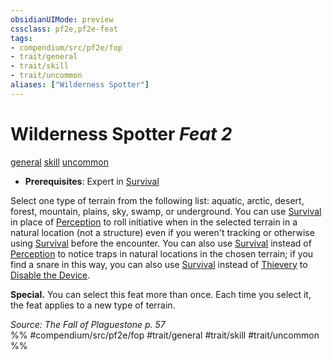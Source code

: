 ```yaml
---
obsidianUIMode: preview
cssclass: pf2e,pf2e-feat
tags:
- compendium/src/pf2e/fop
- trait/general
- trait/skill
- trait/uncommon
aliases: ["Wilderness Spotter"]
---
```

# Wilderness Spotter  *Feat 2*  
[general](../../rules/traits/general.md)  [skill](../../rules/traits/skill.md)  [uncommon](../../rules/traits/uncommon.md)  

- **Prerequisites**: Expert in [Survival](../skills.md#Survival)

Select one type of terrain from the following list: aquatic, arctic, desert, forest, mountain, plains, sky, swamp, or underground. You can use [Survival](../skills.md#Survival) in place of [Perception](../skills.md#Perception) to roll initiative when in the selected terrain in a natural location (not a structure) even if you weren't tracking or otherwise using [Survival](../skills.md#Survival) before the encounter. You can also use [Survival](../skills.md#Survival) instead of [Perception](../skills.md#Perception) to notice traps in natural locations in the chosen terrain; if you find a snare in this way, you can also use [Survival](../skills.md#Survival) instead of [Thievery](../skills.md#Thievery) to [Disable the Device](../../rules/actions/disable-a-device.md).

**Special.** You can select this feat more than once. Each time you select it, the feat applies to a new type of terrain.

*Source: The Fall of Plaguestone p. 57*  
%% #compendium/src/pf2e/fop #trait/general #trait/skill #trait/uncommon %%